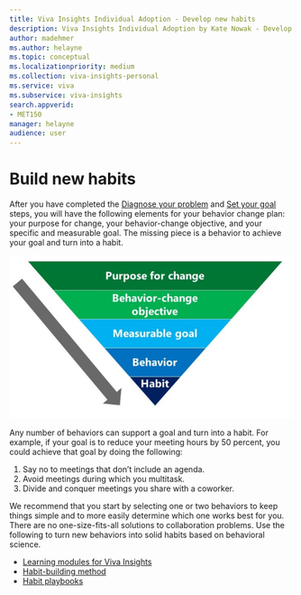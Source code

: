 ```yaml
---
title: Viva Insights Individual Adoption - Develop new habits
description: Viva Insights Individual Adoption by Kate Nowak - Develop new habits section
author: madehmer
ms.author: helayne
ms.topic: conceptual
ms.localizationpriority: medium 
ms.collection: viva-insights-personal 
ms.service: viva 
ms.subservice: viva-insights 
search.appverid: 
- MET150 
manager: helayne
audience: user
---
```


# Build new habits

After you have completed the [Diagnose your problem](Indiv-adopt-diagnose.md) and [Set your goal](Indiv-adopt-set-goals.md) steps, you will have the following elements for your behavior change plan: your purpose for change, your behavior-change objective, and your specific and measurable goal. The missing piece is a behavior to achieve your goal and turn into a habit.

![Behavior-change steps.](../../../Images/MyA/use/Adopt-indiv-35.PNG)

Any number of behaviors can support a goal and turn into a habit. For example, if your goal is to reduce your meeting hours by 50 percent, you could achieve that goal by doing the following:

 1. Say no to meetings that don’t include an agenda.
 2. Avoid meetings during which you multitask.
 3. Divide and conquer meetings you share with a coworker.

We recommend that you start by selecting one or two behaviors to keep things simple and to more easily determine which one works best for you. There are no one-size-fits-all solutions to collaboration problems. Use the following to turn new behaviors into solid habits based on behavioral science.

* [Learning modules for Viva Insights](adopt-learning-modules.md)
* [Habit-building method](adopt-habit-building.md)
* [Habit playbooks](adopt-habit-playbooks.md)
